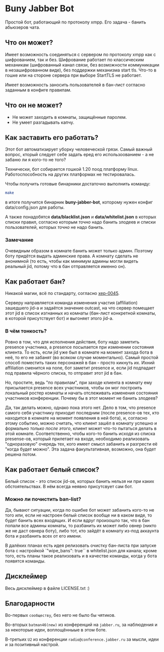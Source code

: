 # Buny Jabber Bot

Простой бот, работающий по протоколу xmpp. Его задача - банить абьюзеров чата.

## Что он может?

Имеет возможность соединяться с сервером по протоколу xmpp как с шифрованием, так и без. Шифрование работает по
классическим механикам (шифрованный канал связи, без возможности коммуникации в незашифрованном виде), без поддержки
механизма start tls. Что-то в гошке или на стороне сервера при выборе StartTLS не работает.

Имеет возможность заносить пользователей в бан-лист согласно заданным в конфиге правилам.

## Что он не может?

* Не может заходить в комнаты, защищённые паролем.
* Не умеет разгадывать капчу.

## Как заставить его работать?

Этот бот автоматизирует уборку человеческой грязи. Самый важный вопрос, кторый следует себе задать еред его
использоованием - а не забаню ли я кого-то не того?

Технически, бот собирается гошкой 1.20 поод платформу linux. Работоспособность на других платформах не тестировалась.

Чтобы получить готовые бинарники достаточно выполнить команду:

```bash
make
```

в итоге получится бинарник **buny-jabber-bot**, которому нужен конфиг data/config.json для работы.

А также понадобятся **data/blacklist.json** и **data/whitelist.json** в которых списки правил, согласно которым *точно*
надо банить злодеев и списки пользователей, которых *точно* не надо банить.

### Замечание

Очевидным образом в комнате банить может только админ. Поэтому боту придётся выдать админские права. А комнату сделать
не анонимной (то есть, чтобы как минимум админы могли видеть реальный jid, потому что в бан отправляется именно он).

## Как работает бан?

Никакой магии, всё по стандарту, согласно [xep-0045](https://xmpp.org/extensions/xep-0045.html#ban).

Серверу направляется команда изменения участия (affiliation) зашедшего jid-а и задаётся значение outcast, на что сервер
помещает этот jid в список изгнанных из комнаты (бан-лист конкретной комнаты, в которой присутствует бот) и выгоняет
этого jid-а.

### В чём тонкость?

Ровно в том, что для исполнения действия, боту надо заметить presence участника, а presence посылается
при изменении состояния клиента. То есть, если jid уже был в комнате на момент захода бота в неё, то его не забанят
(во всяком случае моментально). Самый простой способ поместить таких персонажей в бан - просто кикнуть их. Ихний
affiliation сменится на none, бот заметит presence и, если jid подпадает под правила чёрного списка, то отправит этот
jid в бан.

Но, простите, ведь "по правилам", при заходе клиента в комнату ему присылается presence всех участников, чтобы он мог
построить локальный ростер комнаты и начать отслеживать изменения состояния участников конференции. Почему бы в этот
момент не банить злодеев?

Да, так делать можно, однако пока этого нет. Дело в том, что presence самого себя участнику приходит последним (после
presence-ов тех, кто находится в комнате на момент появления в ней бота), и, согласно этому событию, можно считать, что
клиент зашёл в комнату успешно и формально *только после этого*, клиент может что-то пытаться делать в этой комнате.
Соответственно, чтобы кого-то банить исходя из списка presense-ов, который прилетает на входе, необходимо реализовать
"одноразовую" очередь тех, кого имеет смысл забанить и разгрести её "когда будет можно". Эта задача факультативная,
возможно, она будет решена потом.

## Как работает белый список?

Белый список - это список jid-ов, которых банить нельзя ни при каких обстоятельствах. В нём всегда неявно присутсвует
сам бот.

### Можно ли почистить ban-list?

Да, бывают ситуации, когда по ошибке бот может забанить кого-то не того или, если не настроен белый список вообще ни в
каком виде, то будет банить всех входящих. И если вдруг произошло так, что в бан попали все админы комнаты, то разбанить
их может либо овнер (никто же не даст овнера боту), либо тот, кто зайдёт в комнату из-под аккаунта бота и разбанить всех
от его имени.

В далёких планах есть идея релизовать очистку бан-листа при запуске бота с настройкой `"wipe_bans": true`` в
whitelist.json для канала; кроме того, есть планы такое реализовать и в качестве команды, когда у бота появятся команды.

## Дисклеймер

Весь дисклеймер в файле LICENSE.txt :)

## Благодарности

Во-первых `сообществу`, без него не было бы чятиков.

Во-вторых `batman46(new)` из конференций на `jabber.ru`, за наблюдения и за некоторые идеи, воплощённыые в этом боте.

В-третьих `U2` из конференции `radio@conference.jabber.ru` за мысли, идеи и за позитивный настрой.
